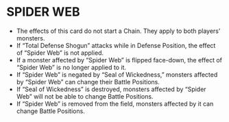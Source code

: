 # SPIDER WEB

*   The effects of this card do not start a Chain. They apply to both players’ monsters.
*   If “Total Defense Shogun” attacks while in Defense Position, the effect of “Spider Web” is not applied.
*   If a monster affected by “Spider Web” is flipped face-down, the effect of “Spider Web” is no longer applied to it.
*   If “Spider Web” is negated by “Seal of Wickedness,” monsters affected by “Spider Web” can change their Battle Positions.
*   If “Seal of Wickedness” is destroyed, monsters affected by “Spider Web” will not be able to change Battle Positions.
*   If “Spider Web” is removed from the field, monsters affected by it can change Battle Positions.

